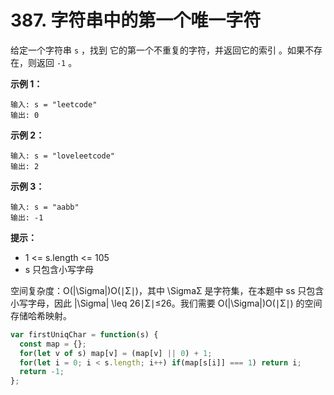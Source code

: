 # 387. 字符串中的第一个唯一字符

给定一个字符串 `s` ，找到 它的第一个不重复的字符，并返回它的索引 。如果不存在，则返回 `-1` 。

**示例 1：**

```
输入: s = "leetcode"
输出: 0
```

**示例 2：**

```
输入: s = "loveleetcode"
输出: 2
```

**示例 3：**

```
输入: s = "aabb"
输出: -1
```

**提示：**

- 1 <= s.length <= 105
- s 只包含小写字母

空间复杂度：O(|\Sigma|)O(∣Σ∣)，其中 \SigmaΣ 是字符集，在本题中 ss 只包含小写字母，因此 |\Sigma| \leq 26∣Σ∣≤26。我们需要 O(|\Sigma|)O(∣Σ∣) 的空间存储哈希映射。
```javascript
var firstUniqChar = function(s) {
  const map = {};
  for(let v of s) map[v] = (map[v] || 0) + 1;
  for(let i = 0; i < s.length; i++) if(map[s[i]] === 1) return i;
  return -1;
};
```